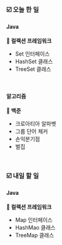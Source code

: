 ### ☑️  오늘 한 일
#### Java
<strong>📌 컬렉션 프레임워크</strong>
  - Set 인터페이스
  - HashSet 클래스
  - TreeSet 클래스

<br>

#### 알고리즘
<strong>🥉 백준</strong>
  - 크로아티아 알파벳
  - 그룹 단어 체커
  - 손익분기점
  - 벌집

<br>

### ☑️  내일 할 일
#### Java
<strong>📌 컬렉션 프레임워크</strong>
  - Map 인터페이스
  - HashMao 클래스
  - TreeMap 클래스
